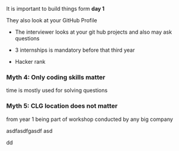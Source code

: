 It is important to build things form **day 1**

They also look at your GitHub Profile
- The interviewer looks at your git hub projects and also may ask questions

- 3 internships is mandatory before that third year
- Hacker rank

### Myth 4: Only coding skills matter

time is mostly used for solving questions

### Myth 5: CLG location does not matter

from year 1 being part of workshop conducted by any big company

asdfasdfgasdf
asd


dd